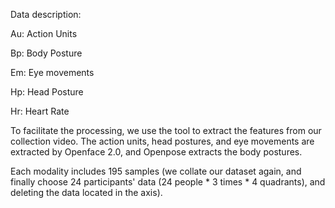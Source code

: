 Data description:

  Au: Action Units

  Bp: Body Posture

  Em: Eye movements

  Hp: Head Posture

  Hr: Heart Rate

To facilitate the processing, we use the tool to extract the features from our collection video. The action units, head postures, and eye movements are extracted by Openface 2.0, and Openpose extracts the body postures. 

Each modality includes 195 samples (we collate our dataset again, and finally choose 24 participants' data (24 people * 3 times * 4 quadrants), and deleting the data located in the axis).
